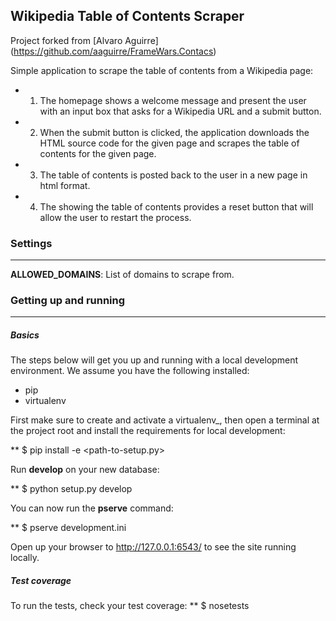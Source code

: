 ## Wikipedia Table of Contents Scraper

Project forked from [Alvaro Aguirre] (https://github.com/aaguirre/FrameWars.Contacs)

Simple application to scrape the table of contents from a Wikipedia page:

* 1. The homepage shows a welcome message and present the user with an input box that asks for a Wikipedia URL
    and a submit button.
* 2. When the submit button is clicked, the application downloads the HTML source code for the given page and scrapes
    the table of contents for the given page.
* 3. The table of contents is posted back to the user in a new page in html format.
* 4. The showing the table of contents provides a reset button that will allow the user to restart the process.

### Settings
------------
**ALLOWED_DOMAINS**: List of domains to scrape from.


### Getting up and running
---------------------------

##### Basics


The steps below will get you up and running with a local development environment.
We assume you have the following installed:

* pip
* virtualenv

First make sure to create and activate a virtualenv_, then open a terminal at the project root and install the
requirements for local development:

** $ pip install -e <path-to-setup.py>

Run **develop** on your new database:

** $ python setup.py develop

You can now run the **pserve** command:

** $ pserve development.ini

Open up your browser to http://127.0.0.1:6543/ to see the site running locally.


##### Test coverage

To run the tests, check your test coverage:
** $ nosetests
